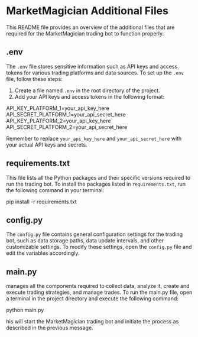 # MarketMagician Additional Files

This README file provides an overview of the additional files that are required for the MarketMagician trading bot to function properly.

## .env

The `.env` file stores sensitive information such as API keys and access tokens for various trading platforms and data sources. To set up the `.env` file, follow these steps:

1. Create a file named `.env` in the root directory of the project.
2. Add your API keys and access tokens in the following format:

API_KEY_PLATFORM_1=your_api_key_here
API_SECRET_PLATFORM_1=your_api_secret_here
API_KEY_PLATFORM_2=your_api_key_here
API_SECRET_PLATFORM_2=your_api_secret_here


Remember to replace `your_api_key_here` and `your_api_secret_here` with your actual API keys and secrets.

## requirements.txt

This file lists all the Python packages and their specific versions required to run the trading bot. To install the packages listed in `requirements.txt`, run the following command in your terminal:

pip install -r requirements.txt


## config.py

The `config.py` file contains general configuration settings for the trading bot, such as data storage paths, data update intervals, and other customizable settings. To modify these settings, open the `config.py` file and edit the variables accordingly.

## main.py

manages all the components required to collect data, analyze it, create and execute trading strategies, and manage trades. To run the main.py file, open a terminal in the project directory and execute the following command:

python main.py

his will start the MarketMagician trading bot and initiate the process as described in the previous message.

